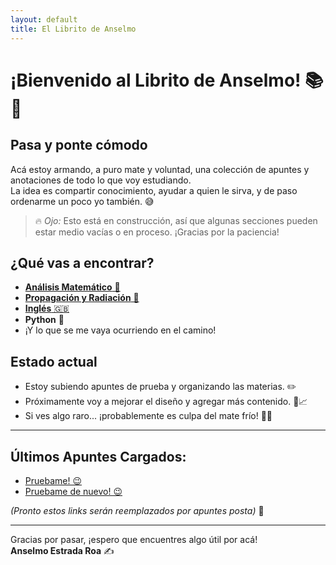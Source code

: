```yaml
---
layout: default
title: El Librito de Anselmo
---
```


# ¡Bienvenido al Librito de Anselmo! 📚🧉

## Pasa y ponte cómodo

Acá estoy armando, a puro mate y voluntad, una colección de apuntes y anotaciones de todo lo que voy estudiando.  
La idea es compartir conocimiento, ayudar a quien le sirva, y de paso ordenarme un poco yo también. 😅

> 🔥 *Ojo:* Esto está en construcción, así que algunas secciones pueden estar medio vacías o en proceso. ¡Gracias por la paciencia!

## ¿Qué vas a encontrar?

- [**Análisis Matemático** 🧠](analisis-matematico/ejercicios-resueltos-funciones.html)
- [**Propagación y Radiación** 📡](propagacion_y_radiacion/temario.html)
- [**Inglés** 🇬🇧](ingles/english.html)
- **Python** 🐍
- ¡Y lo que se me vaya ocurriendo en el camino!

## Estado actual

- Estoy subiendo apuntes de prueba y organizando las materias. ✏️
- Próximamente voy a mejorar el diseño y agregar más contenido. 🎨📈
- Si ves algo raro... ¡probablemente es culpa del mate frío! 🧉😂

---

## Últimos Apuntes Cargados:

- [Pruebame! 😉](prueba/prueba001.html)
- [Pruebame de nuevo! 😉](prueba/prueba002.html)

_(Pronto estos links serán reemplazados por apuntes posta)_ 🚀

---

Gracias por pasar, ¡espero que encuentres algo útil por acá!  
**Anselmo Estrada Roa** ✍️
